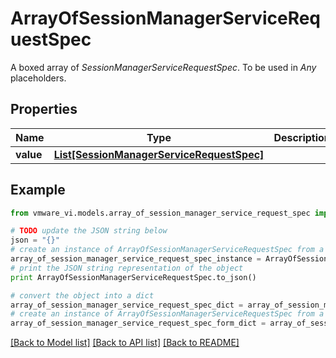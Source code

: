 # ArrayOfSessionManagerServiceRequestSpec

A boxed array of *SessionManagerServiceRequestSpec*. To be used in *Any* placeholders. 

## Properties
Name | Type | Description | Notes
------------ | ------------- | ------------- | -------------
**value** | [**List[SessionManagerServiceRequestSpec]**](SessionManagerServiceRequestSpec.md) |  | 

## Example

```python
from vmware_vi.models.array_of_session_manager_service_request_spec import ArrayOfSessionManagerServiceRequestSpec

# TODO update the JSON string below
json = "{}"
# create an instance of ArrayOfSessionManagerServiceRequestSpec from a JSON string
array_of_session_manager_service_request_spec_instance = ArrayOfSessionManagerServiceRequestSpec.from_json(json)
# print the JSON string representation of the object
print ArrayOfSessionManagerServiceRequestSpec.to_json()

# convert the object into a dict
array_of_session_manager_service_request_spec_dict = array_of_session_manager_service_request_spec_instance.to_dict()
# create an instance of ArrayOfSessionManagerServiceRequestSpec from a dict
array_of_session_manager_service_request_spec_form_dict = array_of_session_manager_service_request_spec.from_dict(array_of_session_manager_service_request_spec_dict)
```
[[Back to Model list]](../README.md#documentation-for-models) [[Back to API list]](../README.md#documentation-for-api-endpoints) [[Back to README]](../README.md)



